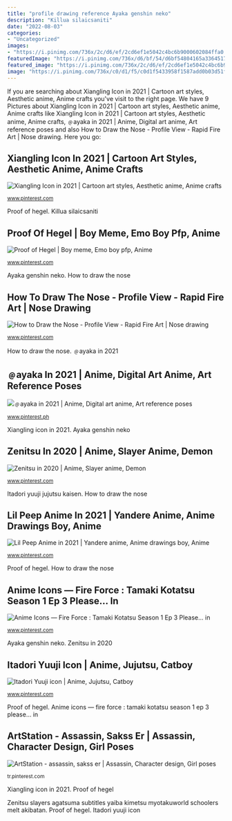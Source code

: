```yaml
---
title: "profile drawing reference Ayaka genshin neko"
description: "Killua silaicsaniti"
date: "2022-08-03"
categories:
- "Uncategorized"
images:
- "https://i.pinimg.com/736x/2c/d6/ef/2cd6ef1e5042c4bc6b9000602084ffa0.jpg"
featuredImage: "https://i.pinimg.com/736x/d6/bf/54/d6bf54804165a33645173d27d5549184--nose-drawing-drawing-heads.jpg"
featured_image: "https://i.pinimg.com/736x/2c/d6/ef/2cd6ef1e5042c4bc6b9000602084ffa0.jpg"
image: "https://i.pinimg.com/736x/c0/d1/f5/c0d1f5433958f1587add0b03d51f252d.jpg"
---
```


If you are searching about Xiangling Icon in 2021 | Cartoon art styles, Aesthetic anime, Anime crafts you've visit to the right page. We have 9 Pictures about Xiangling Icon in 2021 | Cartoon art styles, Aesthetic anime, Anime crafts like Xiangling Icon in 2021 | Cartoon art styles, Aesthetic anime, Anime crafts, ﹫ayaka in 2021 | Anime, Digital art anime, Art reference poses and also How to Draw the Nose - Profile View - Rapid Fire Art | Nose drawing. Here you go:

## Xiangling Icon In 2021 | Cartoon Art Styles, Aesthetic Anime, Anime Crafts

![Xiangling Icon in 2021 | Cartoon art styles, Aesthetic anime, Anime crafts](https://i.pinimg.com/736x/d6/d1/5a/d6d15a54afc51ae5a555bf58781a8624.jpg "Ayaka genshin neko")

<small>www.pinterest.com</small>

Proof of hegel. Killua silaicsaniti

## Proof Of Hegel | Boy Meme, Emo Boy Pfp, Anime

![Proof of Hegel | Boy meme, Emo boy pfp, Anime](https://i.pinimg.com/736x/c0/d1/f5/c0d1f5433958f1587add0b03d51f252d.jpg "Nose draw drawing side profile noses step drawings sketches painting rapidfireart three steps sketch sketching face basic quarter pencil heads")

<small>www.pinterest.com</small>

Ayaka genshin neko. How to draw the nose

## How To Draw The Nose - Profile View - Rapid Fire Art | Nose Drawing

![How to Draw the Nose - Profile View - Rapid Fire Art | Nose drawing](https://i.pinimg.com/736x/d6/bf/54/d6bf54804165a33645173d27d5549184--nose-drawing-drawing-heads.jpg "Itadori yuuji icon")

<small>www.pinterest.com</small>

How to draw the nose. ﹫ayaka in 2021

## ﹫ayaka In 2021 | Anime, Digital Art Anime, Art Reference Poses

![﹫ayaka in 2021 | Anime, Digital art anime, Art reference poses](https://i.pinimg.com/736x/2c/d6/ef/2cd6ef1e5042c4bc6b9000602084ffa0.jpg "Killua silaicsaniti")

<small>www.pinterest.ph</small>

Xiangling icon in 2021. Ayaka genshin neko

## Zenitsu In 2020 | Anime, Slayer Anime, Demon

![Zenitsu in 2020 | Anime, Slayer anime, Demon](https://i.pinimg.com/736x/c3/4d/02/c34d026ecd814c26f64316176f36162e.jpg "Proof of hegel")

<small>www.pinterest.com</small>

Itadori yuuji jujutsu kaisen. How to draw the nose

## Lil Peep Anime In 2021 | Yandere Anime, Anime Drawings Boy, Anime

![Lil Peep Anime in 2021 | Yandere anime, Anime drawings boy, Anime](https://i.pinimg.com/736x/48/23/c3/4823c35d23c68efa0932bb75f70c9773.jpg "﹫ayaka in 2021")

<small>www.pinterest.com</small>

Proof of hegel. How to draw the nose

## Anime Icons — Fire Force : Tamaki Kotatsu Season 1 Ep 3 Please... In

![Anime Icons — Fire Force : Tamaki Kotatsu Season 1 Ep 3 Please... in](https://i.pinimg.com/736x/bd/37/80/bd3780e402a447bef759bf694ab30dbc.jpg "Tamaki force icons kotatsu shinra fireforce sho tiermaker gorls")

<small>www.pinterest.com</small>

Ayaka genshin neko. Zenitsu in 2020

## Itadori Yuuji Icon | Anime, Jujutsu, Catboy

![Itadori Yuuji icon | Anime, Jujutsu, Catboy](https://i.pinimg.com/736x/86/1e/95/861e9518892cd778113a121f8cba339c.jpg "Itadori yuuji jujutsu kaisen")

<small>www.pinterest.com</small>

Proof of hegel. Anime icons — fire force : tamaki kotatsu season 1 ep 3 please... in

## ArtStation - Assassin, Sakss Er | Assassin, Character Design, Girl Poses

![ArtStation - assassin, sakss er | Assassin, Character design, Girl poses](https://i.pinimg.com/736x/20/00/78/20007813153886d20ac21772684b644d.jpg "Tamaki force icons kotatsu shinra fireforce sho tiermaker gorls")

<small>tr.pinterest.com</small>

Xiangling icon in 2021. Proof of hegel

Zenitsu slayers agatsuma subtitles yaiba kimetsu myotakuworld schoolers melt akibatan. Proof of hegel. Itadori yuuji icon

